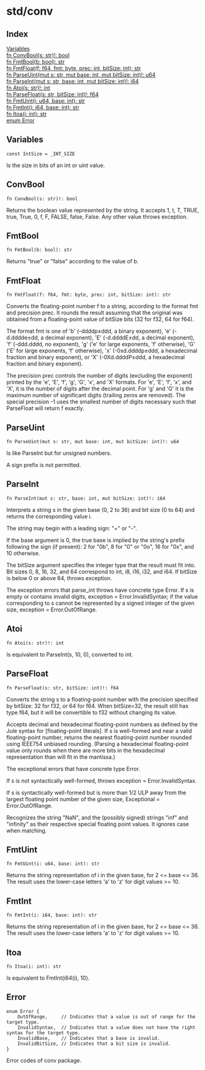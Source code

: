 # std/conv

## Index

[Variables](#variables)\
[fn ConvBool\(s: str\)\!: bool](#convbool)\
[fn FmtBool\(b: bool\): str](#fmtbool)\
[fn FmtFloat\(f: f64, fmt: byte, prec: int, bitSize: int\): str](#fmtfloat)\
[fn ParseUint\(mut s: str, mut base: int, mut bitSize: int\)\!: u64](#parseuint)\
[fn ParseInt\(mut s: str, base: int, mut bitSize: int\)\!: i64](#parseint)\
[fn Atoi\(s: str\)\!: int](#atoi)\
[fn ParseFloat\(s: str, bitSize: int\)\!: f64](#parsefloat)\
[fn FmtUint\(i: u64, base: int\): str](#fmtuint)\
[fn FmtInt\(i: i64, base: int\): str](#fmtint)\
[fn Itoa\(i: int\): str](#itoa)\
[enum Error](#error)

## Variables

```jule
const IntSize = _INT_SIZE
```
Is the size in bits of an int or uint value\.

## ConvBool
```jule
fn ConvBool(s: str)!: bool
```
Returns the boolean value represented by the string\. It accepts 1, t, T, TRUE, true, True, 0, f, F, FALSE, false, False\. Any other value throws exception\.

## FmtBool
```jule
fn FmtBool(b: bool): str
```
Returns &#34;true&#34; or &#34;false&#34; according to the value of b\.

## FmtFloat
```jule
fn FmtFloat(f: f64, fmt: byte, prec: int, bitSize: int): str
```
Converts the floating\-point number f to a string, according to the format fmt and precision prec\. It rounds the result assuming that the original was obtained from a floating\-point value of bitSize bits \(32 for f32, 64 for f64\)\.

The format fmt is one of &#39;b&#39; \(\-ddddp±ddd, a binary exponent\), &#39;e&#39; \(\-d\.dddde±dd, a decimal exponent\), &#39;E&#39; \(\-d\.ddddE±dd, a decimal exponent\), &#39;f&#39; \(\-ddd\.dddd, no exponent\), &#39;g&#39; \(&#39;e&#39; for large exponents, &#39;f&#39; otherwise\), &#39;G&#39; \(&#39;E&#39; for large exponents, &#39;f&#39; otherwise\), &#39;x&#39; \(\-0xd\.ddddp±ddd, a hexadecimal fraction and binary exponent\), or &#39;X&#39; \(\-0Xd\.ddddP±ddd, a hexadecimal fraction and binary exponent\)\.

The precision prec controls the number of digits \(excluding the exponent\) printed by the &#39;e&#39;, &#39;E&#39;, &#39;f&#39;, &#39;g&#39;, &#39;G&#39;, &#39;x&#39;, and &#39;X&#39; formats\. For &#39;e&#39;, &#39;E&#39;, &#39;f&#39;, &#39;x&#39;, and &#39;X&#39;, it is the number of digits after the decimal point\. For &#39;g&#39; and &#39;G&#39; it is the maximum number of significant digits \(trailing zeros are removed\)\. The special precision \-1 uses the smallest number of digits necessary such that ParseFloat will return f exactly\.

## ParseUint
```jule
fn ParseUint(mut s: str, mut base: int, mut bitSize: int)!: u64
```
Is like ParseInt but for unsigned numbers\.

A sign prefix is not permitted\.

## ParseInt
```jule
fn ParseInt(mut s: str, base: int, mut bitSize: int)!: i64
```
Interprets a string s in the given base \(0, 2 to 36\) and bit size \(0 to 64\) and returns the corresponding value i\.

The string may begin with a leading sign: &#34;\+&#34; or &#34;\-&#34;\.

If the base argument is 0, the true base is implied by the string&#39;s prefix following the sign \(if present\): 2 for &#34;0b&#34;, 8 for &#34;0&#34; or &#34;0o&#34;, 16 for &#34;0x&#34;, and 10 otherwise\.

The bitSize argument specifies the integer type that the result must fit into\. Bit sizes 0, 8, 16, 32, and 64 correspond to int, i8, i16, i32, and i64\. If bitSize is below 0 or above 64, throws exception\.

The exception errors that parse\_int throws have concrete type Error\. If s is empty or contains invalid digits, exception = Error\.InvalidSyntax; if the value corresponding to s cannot be represented by a signed integer of the given size, exception = Error\.OutOfRange\.

## Atoi
```jule
fn Atoi(s: str)!: int
```
Is equivalent to ParseInt\(s, 10, 0\), converted to int\.

## ParseFloat
```jule
fn ParseFloat(s: str, bitSize: int)!: f64
```
Converts the string s to a floating\-point number with the precision specified by bitSize: 32 for f32, or 64 for f64\. When bitSize=32, the result still has type f64, but it will be convertible to f32 without changing its value\.

Accepts decimal and hexadecimal floating\-point numbers as defined by the Jule syntax for \[floating\-point literals\]\. If s is well\-formed and near a valid floating\-point number, returns the nearest floating\-point number rounded using IEEE754 unbiased rounding\. \(Parsing a hexadecimal floating\-point value only rounds when there are more bits in the hexadecimal representation than will fit in the mantissa\.\)

The exceptional errors that have concrete type Error\.

If s is not syntactically well\-formed, throws exception = Error\.InvalidSyntax\.

If s is syntactically well\-formed but is more than 1/2 ULP away from the largest floating point number of the given size, Exceptional = Error\.OutOfRange\.

Recognizes the string &#34;NaN&#34;, and the \(possibly signed\) strings &#34;inf&#34; and &#34;infinity&#34; as their respective special floating point values\. It ignores case when matching\.

## FmtUint
```jule
fn FmtUint(i: u64, base: int): str
```
Returns the string representation of i in the given base, for 2 &lt;= base &lt;= 36\. The result uses the lower\-case letters &#39;a&#39; to &#39;z&#39; for digit values &gt;= 10\.

## FmtInt
```jule
fn FmtInt(i: i64, base: int): str
```
Returns the string representation of i in the given base, for 2 &lt;= base &lt;= 36\. The result uses the lower\-case letters &#39;a&#39; to &#39;z&#39; for digit values &gt;= 10\.

## Itoa
```jule
fn Itoa(i: int): str
```
Is equivalent to FmtInt\(i64\(i\), 10\)\.

## Error
```jule
enum Error {
	OutOfRange,     // Indicates that a value is out of range for the target type.
	InvalidSyntax,  // Indicates that a value does not have the right syntax for the target type.
	InvalidBase,    // Indicates that a base is invalid.
	InvalidBitSize, // Indicates that a bit size is invalid.
}
```
Error codes of conv package\.